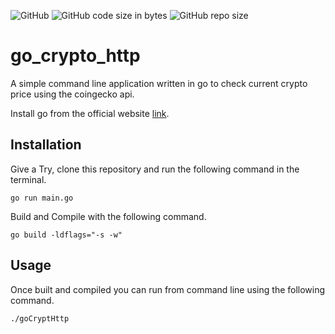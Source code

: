 ![GitHub](https://img.shields.io/github/license/gokg4/go_crypto_http) ![GitHub code size in bytes](https://img.shields.io/github/languages/code-size/gokg4/go_crypto_http) ![GitHub repo size](https://img.shields.io/github/repo-size/gokg4/go_crypto_http)

# go_crypto_http

A simple command line application written in go to check current crypto price using the coingecko api.

Install go from the official website [link](https://go.dev/dl/).

## Installation

Give a Try, clone this repository and run the following command in the terminal.

```go run main.go```

Build and Compile with the following command.

```go build -ldflags="-s -w"```

## Usage

Once built and compiled you can run from command line using the following command.

```./goCryptHttp```